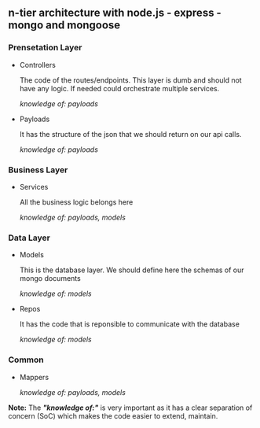 ## n-tier architecture with node.js - express - mongo and mongoose

### Prensetation Layer

* Controllers
    
    The code of the routes/endpoints. This layer is dumb and should not have any logic. If needed could orchestrate multiple services. 

    _knowledge of: payloads_

* Payloads

    It has the structure of the json that we should return on our api calls.
    
    _knowledge of: payloads_

### Business Layer
* Services

    All the business logic belongs here

    _knowledge of: payloads, models_

### Data Layer
* Models

    This is the database layer. We should define here the schemas of our mongo documents
    
    _knowledge of: models_
* Repos

    It has the code that is reponsible to communicate with the database

    _knowledge of: models_

### Common

* Mappers

    _knowledge of: payloads, models_


**Note:** The **_"knowledge of:"_** is very important as it has a clear separation of concern (SoC) which makes the code easier to extend, maintain.